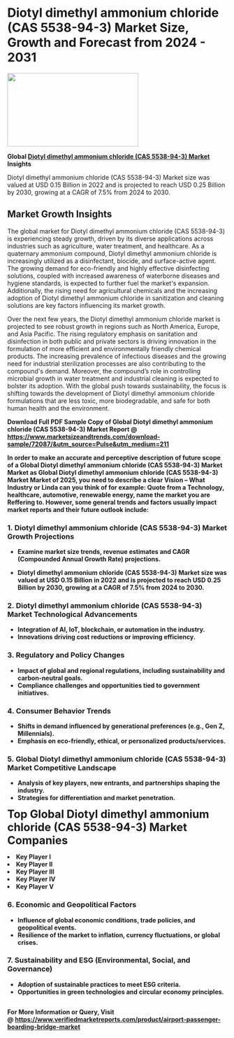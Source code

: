 <H1>Diotyl dimethyl ammonium chloride (CAS 5538-94-3) Market Size, Growth and Forecast from 2024 - 2031</H1><img class="aligncenter size-medium wp-image-584254" src="https://thirdeyenews.in/wp-content/uploads/2024/09/Global-Market-Research-300x168.jpeg" alt="" width="300" height="168" /><p><strong>Global&nbsp;<a href="https://www.marketsizeandtrends.com/download-sample/72087/&amp;utm_source=Pulse&amp;utm_medium=211">Diotyl dimethyl ammonium chloride (CAS 5538-94-3) Market</a> Insights</strong></p><p>Diotyl dimethyl ammonium chloride (CAS 5538-94-3) Market size was valued at USD 0.15 Billion in 2022 and is projected to reach USD 0.25 Billion by 2030, growing at a CAGR of 7.5% from 2024 to 2030.</p><p><h2>Market Growth Insights</h2> <p>The global market for Diotyl dimethyl ammonium chloride (CAS 5538-94-3) is experiencing steady growth, driven by its diverse applications across industries such as agriculture, water treatment, and healthcare. As a quaternary ammonium compound, Diotyl dimethyl ammonium chloride is increasingly utilized as a disinfectant, biocide, and surface-active agent. The growing demand for eco-friendly and highly effective disinfecting solutions, coupled with increased awareness of waterborne diseases and hygiene standards, is expected to further fuel the market's expansion. Additionally, the rising need for agricultural chemicals and the increasing adoption of Diotyl dimethyl ammonium chloride in sanitization and cleaning solutions are key factors influencing its market growth.</p> <p><strong></strong></p> <p>Over the next few years, the Diotyl dimethyl ammonium chloride market is projected to see robust growth in regions such as North America, Europe, and Asia Pacific. The rising regulatory emphasis on sanitation and disinfection in both public and private sectors is driving innovation in the formulation of more efficient and environmentally friendly chemical products. The increasing prevalence of infectious diseases and the growing need for industrial sterilization processes are also contributing to the compound's demand. Moreover, the compound’s role in controlling microbial growth in water treatment and industrial cleaning is expected to bolster its adoption. With the global push towards sustainability, the focus is shifting towards the development of Diotyl dimethyl ammonium chloride formulations that are less toxic, more biodegradable, and safe for both human health and the environment.</p> <p><strong></p><p><span class=""><strong>Download Full PDF Sample Copy of Global Diotyl dimethyl ammonium chloride (CAS 5538-94-3) Market Report</strong> @ <a href="https://www.marketsizeandtrends.com/download-sample/72087/&amp;utm_source=Pulse&amp;utm_medium=211" target="_blank">https://www.marketsizeandtrends.com/download-sample/72087/&amp;utm_source=Pulse&amp;utm_medium=211</a></span></p><p>In order to make an accurate and perceptive description of future scope of a Global&nbsp;Diotyl dimethyl ammonium chloride (CAS 5538-94-3) Market Market as Global&nbsp;Diotyl dimethyl ammonium chloride (CAS 5538-94-3) Market Market of 2025, you need to describe a clear Vision &ndash; What Industry or Linda can you think of for example: Quote from a Technology, healthcare, automotive, renewable energy, name the market you are Reffering to. However, some general trends and factors usually impact market reports and their future outlook include:</p><h3>1.&nbsp;<strong>Diotyl dimethyl ammonium chloride (CAS 5538-94-3) Market Growth Projections</strong></h3><ul><li>Examine market size trends, revenue estimates and CAGR (Compounded Annual Growth Rate) projections.</li><li><p>Diotyl dimethyl ammonium chloride (CAS 5538-94-3) Market size was valued at USD 0.15 Billion in 2022 and is projected to reach USD 0.25 Billion by 2030, growing at a CAGR of 7.5% from 2024 to 2030.</p></li></ul><h3>2.&nbsp;<strong>Diotyl dimethyl ammonium chloride (CAS 5538-94-3) Market Technological Advancements</strong></h3><ul><li>Integration of AI, IoT, blockchain, or automation in the industry.</li><li>Innovations driving cost reductions or improving efficiency.</li></ul><h3>3.&nbsp;<strong>Regulatory and Policy Changes</strong></h3><ul><li>Impact of global and regional regulations, including sustainability and carbon-neutral goals.</li><li>Compliance challenges and opportunities tied to government initiatives.</li></ul><h3>4.&nbsp;<strong>Consumer Behavior Trends</strong></h3><ul><li>Shifts in demand influenced by generational preferences (e.g., Gen Z, Millennials).</li><li>Emphasis on eco-friendly, ethical, or personalized products/services.</li></ul><h3>5.&nbsp;<strong>Global Diotyl dimethyl ammonium chloride (CAS 5538-94-3) Market Competitive Landscape</strong></h3><ul><li>Analysis of key players, new entrants, and partnerships shaping the industry.</li><li>Strategies for differentiation and market penetration.</li></ul><p data-pm-slice="1 1 []"><span style="color: inherit; font-family: inherit; font-size: 25px;">Top Global Diotyl dimethyl ammonium chloride (CAS 5538-94-3) Market Companies</span></p><div class="" data-test-id=""><p><li>Key Player I</li><li> Key Player II</li><li> Key Player III</li><li> Key Player IV</li><li> Key Player V</li></p></div><h3>6.&nbsp;<strong>Economic and Geopolitical Factors</strong></h3><ul><li>Influence of global economic conditions, trade policies, and geopolitical events.</li><li>Resilience of the market to inflation, currency fluctuations, or global crises.</li></ul><h3>7.&nbsp;<strong>Sustainability and ESG (Environmental, Social, and Governance)</strong></h3><ul><li>Adoption of sustainable practices to meet ESG criteria.</li><li>Opportunities in green technologies and circular economy principles.</li></ul><h2><strong style="font-size: 14px;">For More Information or Query, Visit @&nbsp;</strong><a style="background-color: #ffffff; font-size: 14px;" href="https://www.marketsizeandtrends.com/report/diotyl-dimethyl-ammonium-chloride-cas-5538-94-3-market/" target="_blank">https://www.verifiedmarketreports.com/product/airport-passenger-boarding-bridge-market</a></h2>
